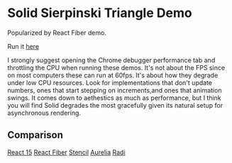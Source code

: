 # Solid Sierpinski Triangle Demo

Popularized by React Fiber demo.

Run it [here](https://ryansolid.github.io/solid-sierpinski-triangle-demo/)

I strongly suggest opening the Chrome debugger performance tab and throttling the CPU when running these demos. It's not about the FPS since on most computers these can run at 60fps. It's about how they degrade under low CPU resources. Look for implementations that don't update numbers, ones that start stepping on increments,and ones that animation swings. It comes down to aethestics as much as performance, but I think you will find Solid degrades the most gracefully given its natural setup for asynchronous rendering.

## Comparison

[React 15](https://claudiopro.github.io/react-fiber-vs-stack-demo/stack.html)
[React Fiber](https://claudiopro.github.io/react-fiber-vs-stack-demo/fiber.html)
[Stencil](https://stencil-fiber-demo.firebaseapp.com/perf.html)
[Aurelia](http://aurelia-thousand-nodes.bigopon.surge.sh/)
[Radi](https://radi.js.org/perf-test.html)